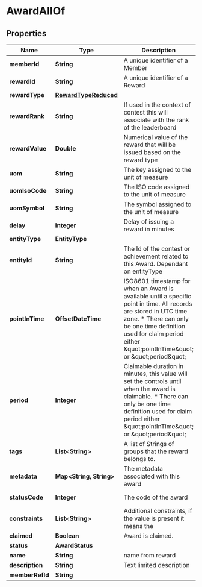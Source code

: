 

# AwardAllOf


## Properties

Name | Type | Description | Notes
------------ | ------------- | ------------- | -------------
**memberId** | **String** | A unique identifier of a Member |  [optional]
**rewardId** | **String** | A unique identifier of a Reward |  [optional]
**rewardType** | [**RewardTypeReduced**](RewardTypeReduced.md) |  |  [optional]
**rewardRank** | **String** | If used in the context of contest this will associate with the rank of the leaderboard |  [optional]
**rewardValue** | **Double** | Numerical value of the reward that will be issued based on the reward type |  [optional]
**uom** | **String** | The key assigned to the unit of measure  |  [optional]
**uomIsoCode** | **String** | The ISO code assigned to the unit of measure |  [optional]
**uomSymbol** | **String** | The symbol assigned to the unit of measure |  [optional]
**delay** | **Integer** | Delay of issuing a reward in minutes |  [optional]
**entityType** | **EntityType** |  |  [optional]
**entityId** | **String** | The Id of the contest or achievement related to this Award. Dependant on entityType |  [optional]
**pointInTime** | **OffsetDateTime** | ISO8601 timestamp for when an Award is available until a specific point in time. All records are stored in UTC time zone. * There can only be one time definition used for claim period either \&quot;pointInTime\&quot; or \&quot;period\&quot; |  [optional]
**period** | **Integer** | Claimable duration in minutes, this value will set the controls until when the award is claimable. * There can only be one time definition used for claim period either \&quot;pointInTime\&quot; or \&quot;period\&quot; |  [optional]
**tags** | **List&lt;String&gt;** | A list of Strings of groups that the reward belongs to. |  [optional]
**metadata** | **Map&lt;String, String&gt;** | The metadata associated with this award |  [optional]
**statusCode** | **Integer** | The code of the award |  [optional] [readonly]
**constraints** | **List&lt;String&gt;** | Additional constraints, if the value is present it means the |  [optional]
**claimed** | **Boolean** |  Award is claimed. |  [optional]
**status** | **AwardStatus** |  |  [optional]
**name** | **String** | name from reward |  [optional]
**description** | **String** | Text limited description |  [optional]
**memberRefId** | **String** |  |  [optional]



